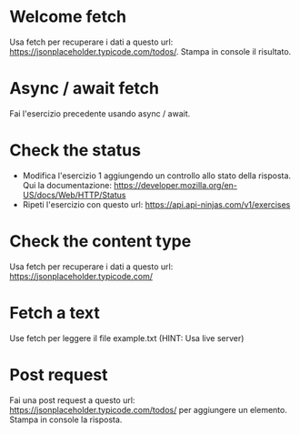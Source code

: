 # Welcome fetch

Usa fetch per recuperare i dati a questo url: https://jsonplaceholder.typicode.com/todos/. Stampa in console il risultato.

# Async / await fetch

Fai l'esercizio precedente usando async / await.

# Check the status

- Modifica l'esercizio 1 aggiungendo un controllo allo stato della risposta. Qui la documentazione: https://developer.mozilla.org/en-US/docs/Web/HTTP/Status
- Ripeti l'esercizio con questo url: https://api.api-ninjas.com/v1/exercises

# Check the content type

Usa fetch per recuperare i dati a questo url: https://jsonplaceholder.typicode.com/

# Fetch a text

Use fetch per leggere il file example.txt (HINT: Usa live server)

# Post request

Fai una post request a questo url: https://jsonplaceholder.typicode.com/todos/ per aggiungere un elemento. Stampa in console la risposta.
